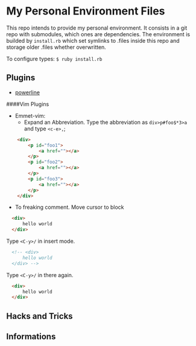 My Personal Environment Files
====================

This repo intends to provide my personal environment. It consists in a git repo with submodules, which ones are dependencies.
The environment is builded by `install.rb` which set symlinks to .files inside this repo and storage older .files whether overwritten.

To configure types:
`$ ruby install.rb`


Plugins
-------

- [powerline](http://www.tecmint.com/powerline-adds-powerful-statuslines-and-prompts-to-vim-and-bash/)

####Vim Plugins

- Emmet-vim:
    - Expand an Abbreviation. Type the abbreviation as `div>p#foo$*3>a` and type `<c-e>,`;
```html
    <div>
        <p id="foo1">
            <a href=""></a>
        </p>
        <p id="foo2">
            <a href=""></a>
        </p>
        <p id="foo3">
            <a href=""></a>
        </p>
    </div>
```
- To freaking comment.
  Move cursor to block
```html
  <div>
      hello world
  </div>
```
  Type `<C-y>/` in insert mode.
```html
  <!-- <div>
      hello world
  </div> -->
```
  Type `<C-y>/` in there again.
```html
  <div>
      hello world
  </div>
```

Hacks and Tricks
-------------

Informations
-------------

>
